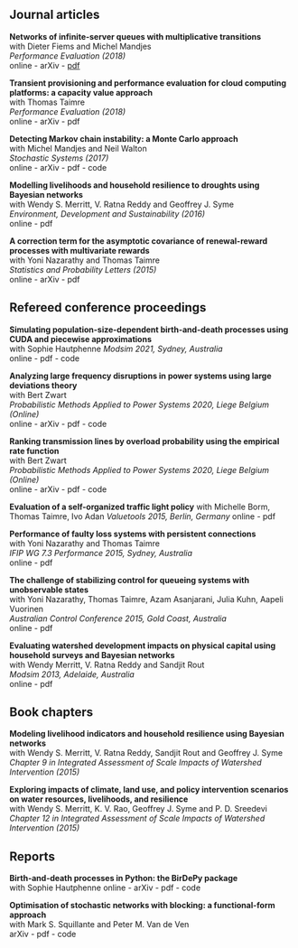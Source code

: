 ## Journal articles

**Networks of infinite-server queues with multiplicative transitions**  
with Dieter Fiems and Michel Mandjes  
*Performance Evaluation (2018)*  
online - arXiv - [pdf](https://github.com/bpatch/publications/blob/main/FiemsMandjesPatch2018.pdf)

**Transient provisioning and performance evaluation for cloud computing platforms: a capacity value approach**  
with Thomas Taimre  
*Performance Evaluation (2018)*  
online - arXiv - pdf  

**Detecting Markov chain instability: a Monte Carlo approach**  
with Michel Mandjes and Neil Walton  
*Stochastic Systems (2017)*  
online - arXiv - pdf - code  

**Modelling livelihoods and household resilience to droughts using Bayesian networks**  
with Wendy S. Merritt, V. Ratna Reddy and Geoffrey J. Syme  
*Environment, Development and Sustainability (2016)*  
online - pdf  

**A correction term for the asymptotic covariance of renewal-reward processes with multivariate rewards**  
with Yoni Nazarathy and Thomas Taimre  
*Statistics and Probability Letters (2015)*  
online - arXiv - pdf  

## Refereed conference proceedings

**Simulating population-size-dependent birth-and-death processes using CUDA and piecewise approximations**  
with Sophie Hautphenne
*Modsim 2021, Sydney, Australia*  
online - pdf - code  

**Analyzing large frequency disruptions in power systems using large deviations theory**  
with Bert Zwart  
*Probabilistic Methods Applied to Power Systems 2020, Liege Belgium (Online)*  
online - arXiv - pdf - code  

**Ranking transmission lines by overload probability using the empirical rate function**  
with Bert Zwart  
*Probabilistic Methods Applied to Power Systems 2020, Liege Belgium (Online)*  
online - arXiv - pdf - code  

**Evaluation of a self-organized traffic light policy** 
with Michelle Borm, Thomas Taimre, Ivo Adan
*Valuetools 2015, Berlin, Germany*
online - pdf

**Performance of faulty loss systems with persistent connections**  
with Yoni Nazarathy and Thomas Taimre  
*IFIP WG 7.3 Performance 2015, Sydney, Australia*  
online - pdf  

**The challenge of stabilizing control for queueing systems with unobservable states**  
with Yoni Nazarathy, Thomas Taimre, Azam Asanjarani, Julia Kuhn, Aapeli Vuorinen  
*Australian Control Conference 2015, Gold Coast, Australia*  
online - pdf  

**Evaluating watershed development impacts on physical capital using household surveys and Bayesian networks**  
with Wendy Merritt, V. Ratna Reddy and Sandjit Rout  
*Modsim 2013, Adelaide, Australia*  
online - pdf  

## Book chapters

**Modeling livelihood indicators and household resilience using Bayesian networks**  
with Wendy S. Merritt, V. Ratna Reddy, Sandjit Rout and Geoffrey J. Syme  
*Chapter 9 in Integrated Assessment of Scale Impacts of Watershed Intervention (2015)*  

**Exploring impacts of climate, land use, and policy intervention scenarios on water resources, livelihoods, and resilience**  
with Wendy S. Merritt, K. V. Rao, Geoffrey J. Syme and P. D. Sreedevi
*Chapter 12 in Integrated Assessment of Scale Impacts of Watershed Intervention (2015)*

## Reports

**Birth-and-death processes in Python: the BirDePy package**  
with Sophie Hautphenne
online - arXiv - pdf - code  

**Optimisation of stochastic networks with blocking: a functional-form approach**  
with Mark S. Squillante and Peter M. Van de Ven  
arXiv - pdf - code  


